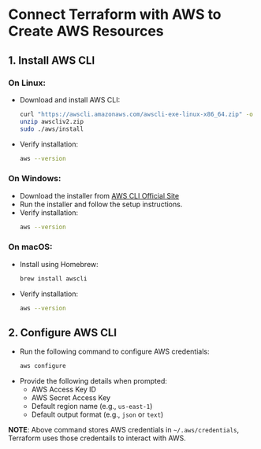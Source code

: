 # Connect Terraform with AWS to Create AWS Resources

## 1. **Install AWS CLI**
### On Linux:
- Download and install AWS CLI:
  ```sh
  curl "https://awscli.amazonaws.com/awscli-exe-linux-x86_64.zip" -o "awscliv2.zip"
  unzip awscliv2.zip
  sudo ./aws/install
  ```
- Verify installation:
  ```sh
  aws --version
  ```

### On Windows:
- Download the installer from [AWS CLI Official Site](https://docs.aws.amazon.com/cli/latest/userguide/getting-started-install.html)
- Run the installer and follow the setup instructions.
- Verify installation:
  ```sh
  aws --version
  ```

### On macOS:
- Install using Homebrew:
  ```sh
  brew install awscli
  ```
- Verify installation:
  ```sh
  aws --version
  ```

## 2. **Configure AWS CLI**
- Run the following command to configure AWS credentials:
  ```sh
  aws configure
  ```
- Provide the following details when prompted:
  - AWS Access Key ID
  - AWS Secret Access Key
  - Default region name (e.g., `us-east-1`)
  - Default output format (e.g., `json` or `text`)

**NOTE**: Above command stores AWS credentials in `~/.aws/credentials`, Terraform uses those credentails to interact with AWS.
